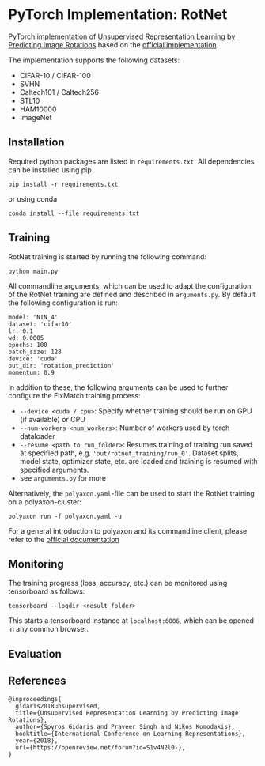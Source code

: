 # PyTorch Implementation: RotNet
PyTorch implementation of [Unsupervised Representation Learning by Predicting Image Rotations](https://arxiv.org/abs/1803.07728)
based on the [official implementation](https://github.com/gidariss/FeatureLearningRotNet).

The implementation supports the following datasets:
- CIFAR-10 / CIFAR-100
- SVHN
- Caltech101 / Caltech256
- STL10
- HAM10000
- ImageNet


## Installation
Required python packages are listed in `requirements.txt`. All dependencies can be installed using pip
```
pip install -r requirements.txt
```
or using conda
```
conda install --file requirements.txt
```

## Training
RotNet training is started by running the following command:
```
python main.py
```
All commandline arguments, which can be used to adapt the configuration of the RotNet training are defined and described in `arguments.py`.
By default the following configuration is run:
```
model: 'NIN_4'
dataset: 'cifar10'
lr: 0.1
wd: 0.0005
epochs: 100
batch_size: 128
device: 'cuda'
out_dir: 'rotation_prediction'
momentum: 0.9
```
In addition to these, the following arguments can be used to further configure the FixMatch training process:
* `--device <cuda / cpu>`: Specify whether training should be run on GPU (if available) or CPU
* `--num-workers <num_workers>`: Number of workers used by torch dataloader
* `--resume <path to run_folder>`: Resumes training of training run saved at specified path, e.g. `'out/rotnet_training/run_0'`. Dataset splits, model state, optimizer state, etc.
  are loaded and training is resumed with specified arguments.
* see `arguments.py` for more

Alternatively, the `polyaxon.yaml`-file can be used to start the RotNet training on a polyaxon-cluster:
```
polyaxon run -f polyaxon.yaml -u
```
For a general introduction to polyaxon and its commandline client, please refer to the [official documentation](https://github.com/polyaxon/polyaxon)
## Monitoring
The training progress (loss, accuracy, etc.) can be monitored using tensorboard as follows:
```
tensorboard --logdir <result_folder>
```
This starts a tensorboard instance at `localhost:6006`, which can be opened in any common browser.

## Evaluation


## References
```
@inproceedings{
  gidaris2018unsupervised,
  title={Unsupervised Representation Learning by Predicting Image Rotations},
  author={Spyros Gidaris and Praveer Singh and Nikos Komodakis},
  booktitle={International Conference on Learning Representations},
  year={2018},
  url={https://openreview.net/forum?id=S1v4N2l0-},
}
```